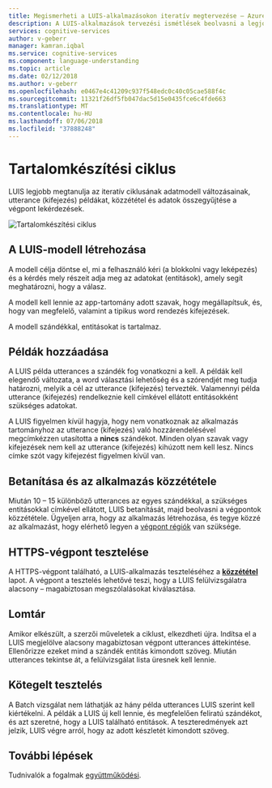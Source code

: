 ```yaml
---
title: Megismerheti a LUIS-alkalmazásokon iteratív megtervezése – Azure |} A Microsoft Docs
description: A LUIS-alkalmazások tervezési ismétlések beolvasni a legjobb adatkinyerés LUIS betanításához szükséges.
services: cognitive-services
author: v-geberr
manager: kamran.iqbal
ms.service: cognitive-services
ms.component: language-understanding
ms.topic: article
ms.date: 02/12/2018
ms.author: v-geberr
ms.openlocfilehash: e0467e4c41209c937f548edc0c40c05cae588f4c
ms.sourcegitcommit: 11321f26df5fb047dac5d15e0435fce6c4fde663
ms.translationtype: MT
ms.contentlocale: hu-HU
ms.lasthandoff: 07/06/2018
ms.locfileid: "37888248"
---
```

# <a name="authoring-cycle"></a>Tartalomkészítési ciklus
LUIS legjobb megtanulja az iteratív ciklusának adatmodell változásainak, utterance (kifejezés) példákat, közzététel és adatok összegyűjtése a végpont lekérdezések. 

![Tartalomkészítési ciklus](./media/luis-concept-app-iteration/iteration.png)

## <a name="building-a-luis-model"></a>A LUIS-modell létrehozása
A modell célja döntse el, mi a felhasználó kéri (a blokkolni vagy leképezés) és a kérdés mely részeit adja meg az adatokat (entitások), amely segít meghatározni, hogy a válasz. 

A modell kell lennie az app-tartomány adott szavak, hogy megállapítsuk, és, hogy van megfelelő, valamint a tipikus word rendezés kifejezések. 

A modell szándékkal, entitásokat is tartalmaz. 

## <a name="add-training-examples"></a>Példák hozzáadása
A LUIS példa utterances a szándék fog vonatkozni a kell. A példák kell elegendő változata, a word választási lehetőség és a szórendjét meg tudja határozni, melyik a cél az utterance (kifejezés) tervezték. Valamennyi példa utterance (kifejezés) rendelkeznie kell címkével ellátott entitásokként szükséges adatokat. 

A LUIS figyelmen kívül hagyja, hogy nem vonatkoznak az alkalmazás tartományhoz az utterance (kifejezés) való hozzárendelésével megcímkézzen utasította a **nincs** szándékot. Minden olyan szavak vagy kifejezések nem kell az utterance (kifejezés) kihúzott nem kell lesz. Nincs címke szót vagy kifejezést figyelmen kívül van. 
<!--
## Not just yet
Do not add features such as a [phrase list](luis-concept-feature.md) feature in your first cycle. Phrase lists are phrases that would be specific to your app's subject area.  
-->
## <a name="train-and-publish-the-app"></a>Betanítása és az alkalmazás közzététele
Miután 10 – 15 különböző utterances az egyes szándékkal, a szükséges entitásokkal címkével ellátott, LUIS betanítását, majd beolvasni a végpontok közzététele. Ügyeljen arra, hogy az alkalmazás létrehozása, és tegye közzé az alkalmazást, hogy elérhető legyen a [végpont régiók](luis-reference-regions.md) van szüksége. 

## <a name="https-endpoint-testing"></a>HTTPS-végpont tesztelése
A HTTPS-végpont található, a LUIS-alkalmazás teszteléséhez a **[közzététel](luis-how-to-publish-app.md)** lapot. A végpont a tesztelés lehetővé teszi, hogy a LUIS felülvizsgálatra alacsony – magabiztosan megszólalásokat kiválasztása.  

## <a name="recycle"></a>Lomtár
Amikor elkészült, a szerzői műveletek a ciklust, elkezdheti újra. Indítsa el a LUIS megjelölve alacsony magabiztosan végpont utterances áttekintése. Ellenőrizze ezeket mind a szándék entitás kimondott szöveg. Miután utterances tekintse át, a felülvizsgálat lista üresnek kell lennie.  

## <a name="batch-testing"></a>Kötegelt tesztelés
A Batch vizsgálat nem láthatják az hány példa utterances LUIS szerint kell kiértékelni. A példák a LUIS új kell lennie, és megfelelően feliratú szándékot, és azt szeretné, hogy a LUIS található entitások. A teszteredmények azt jelzik, LUIS végre arról, hogy az adott készletét kimondott szöveg. 

## <a name="next-steps"></a>További lépések

Tudnivalók a fogalmak [együttműködési](luis-concept-collaborator.md).